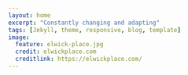 ```yaml
---
layout: home
excerpt: "Constantly changing and adapting"
tags: [Jekyll, theme, responsive, blog, template]
image:
  feature: elwick-place.jpg
  credit: elwickplace.com
  creditlink: https://elwickplace.com/
---
```


